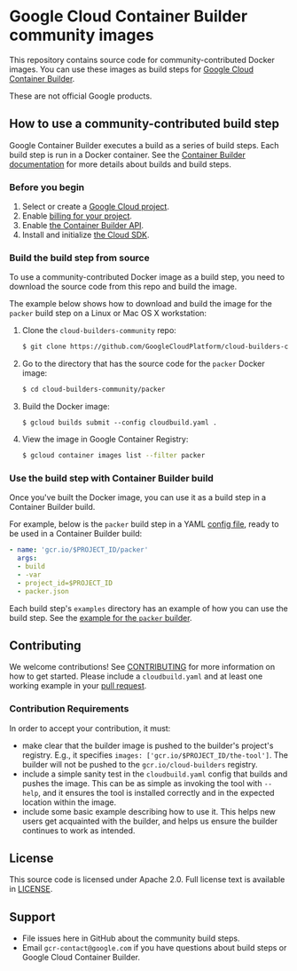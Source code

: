 # Google Cloud Container Builder community images

This repository contains source code for community-contributed Docker images. You can use these images as build steps for
[Google Cloud Container Builder](https://cloud.google.com/container-builder/docs/).

These are not official Google products.

## How to use a community-contributed build step

Google Container Builder executes a build as a series of build steps. Each build step is run in a Docker container. See
the [Container Builder documentation](https://cloud.google.com/container-builder/docs/overview) for more details
about builds and build steps.

### Before you begin

1.  Select or create a [Google Cloud project](https://console.cloud.google.com/cloud-resource-manager).
2.  Enable [billing for your project](https://support.google.com/cloud/answer/6293499#enable-billing).
3.  Enable [the Container Builder API](https://console.cloud.google.com/flows/enableapi?apiid=cloudbuild.googleapis.com).
4.  Install and initialize [the Cloud SDK](https://cloud.google.com/sdk/docs/).

### Build the build step from source

To use a community-contributed Docker image as a build step, you need to download the source code from this
repo and build the image.

The example below shows how to download and build the image for the `packer` build step on a Linux or Mac OS X workstation:

1. Clone the `cloud-builders-community` repo:

   ```sh
   $ git clone https://github.com/GoogleCloudPlatform/cloud-builders-community
   ```

2. Go to the directory that has the source code for the `packer` Docker image:

   ```sh
   $ cd cloud-builders-community/packer
   ```

3. Build the Docker image:

   ```
   $ gcloud builds submit --config cloudbuild.yaml .
   ```

4. View the image in Google Container Registry:

   ```sh
   $ gcloud container images list --filter packer
   ```

### Use the build step with Container Builder build

Once you've built the Docker image, you can use it as a build step in a Container Builder build.

For example, below is the `packer` build step in a YAML
[config file](https://cloud.google.com/container-builder/docs/build-config), ready to be used in a Container Builder build:

   ```yaml
   - name: 'gcr.io/$PROJECT_ID/packer'
     args:
     - build
     - -var
     - project_id=$PROJECT_ID
     - packer.json
   ```

Each build step's `examples` directory has an example of how you can use the build step. See the
[example for the `packer` builder](https://github.com/GoogleCloudPlatform/cloud-builders-community/tree/master/packer/examples/gce).

## Contributing

We welcome contributions!  See [CONTRIBUTING](CONTRIBUTING.md) for more information on how to get started.
Please include a `cloudbuild.yaml` and at least one working example in your
[pull request](https://help.github.com/articles/about-pull-requests/).

### Contribution Requirements

In order to accept your contribution, it must:

* make clear that the builder image is pushed to the builder's project's registry.
  E.g., it specifies `images: ['gcr.io/$PROJECT_ID/the-tool']`. The builder will
  not be pushed to the `gcr.io/cloud-builders` registry.
* include a simple sanity test in the `cloudbuild.yaml` config that builds and
  pushes the image. This can be as simple as invoking the tool with `--help`, and
  it ensures the tool is installed correctly and in the expected location within
  the image.
* include some basic example describing how to use it. This helps new users get
  acquainted with the builder, and helps us ensure the builder continues to work
  as intended.

## License

This source code is licensed under Apache 2.0. Full license text is available in [LICENSE](LICENSE).

## Support

*   File issues here in GitHub about the community build steps.
*   Email `gcr-contact@google.com` if you have questions about build steps or Google Cloud Container Builder.
